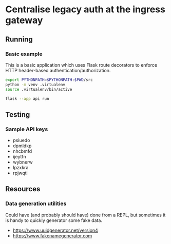 # Centralise legacy auth at the ingress gateway

## Running

### Basic example

This is a basic application which uses Flask route decorators to enforce HTTP header-based authentication/authorization.

```bash
export PYTHONPATH=$PYTHONPATH:$PWD/src
python -m venv .virtualenv
source .virtualenv/bin/active

flask --app api run
```

## Testing

### Sample API keys

* psiuedo
* dpmldkp
* nhcbmfd
* ijeytfn
* wybnerw
* lpzxkra
* rpjwqti

## Resources

### Data generation utilities

Could have (and probably should have) done from a REPL, but sometimes it is handy to quickly generator some fake data.

* https://www.uuidgenerator.net/version4
* https://www.fakenamegenerator.com
